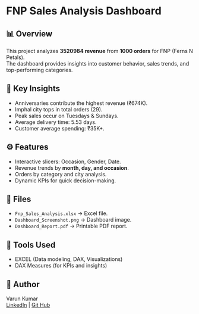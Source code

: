 # FNP Sales Analysis Dashboard

## 📊 Overview
This project analyzes **3520984 revenue** from **1000 orders** for FNP (Ferns N Petals).  
The dashboard provides insights into customer behavior, sales trends, and top-performing categories.

## 🔑 Key Insights
- Anniversaries contribute the highest revenue (₹674K).
- Imphal city tops in total orders (29).
- Peak sales occur on Tuesdays & Sundays.
- Average delivery time: 5.53 days.
- Customer average spending: ₹35K+.

## ⚙️ Features
- Interactive slicers: Occasion, Gender, Date.
- Revenue trends by **month, day, and occasion**.
- Orders by category and city analysis.
- Dynamic KPIs for quick decision-making.

## 📂 Files
- `Fnp_Sales_Analysis.xlsx` → Excel file.
- `Dashboard_Screenshot.png` → Dashboard image.
- `Dashboard_Report.pdf` → Printable PDF report.

## 🚀 Tools Used
- EXCEL (Data modeling, DAX, Visualizations)
- DAX Measures (for KPIs and insights)

## 👤 Author
Varun Kumar  
[LinkedIn](https://www.linkedin.com/in/cwvarun/) | [Git Hub](https://github.com/dashboard)
